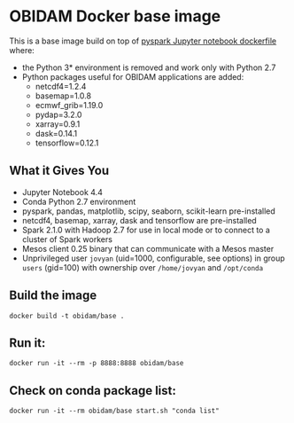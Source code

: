 # OBIDAM Docker base image

This is a base image build on top of [pyspark Jupyter notebook dockerfile](https://github.com/jupyter/docker-stacks/tree/master/pyspark-notebook) where:
* the Python 3* environment is removed and work only with Python 2.7
* Python packages useful for OBIDAM applications are added:
	* netcdf4=1.2.4
	* basemap=1.0.8
	* ecmwf_grib=1.19.0
	* pydap=3.2.0
	* xarray=0.9.1
	* dask=0.14.1
	* tensorflow=0.12.1

## What it Gives You

* Jupyter Notebook 4.4
* Conda Python 2.7 environment
* pyspark, pandas, matplotlib, scipy, seaborn, scikit-learn pre-installed
* netcdf4, basemap, xarray, dask and tensorflow are pre-installed
* Spark 2.1.0 with Hadoop 2.7 for use in local mode or to connect to a cluster of Spark workers
* Mesos client 0.25 binary that can communicate with a Mesos master
* Unprivileged user `jovyan` (uid=1000, configurable, see options) in group `users` (gid=100) with ownership over `/home/jovyan` and `/opt/conda`

## Build the image
	docker build -t obidam/base .
	
## Run it:
	docker run -it --rm -p 8888:8888 obidam/base
	
## Check on conda package list:
	docker run -it --rm obidam/base start.sh "conda list"